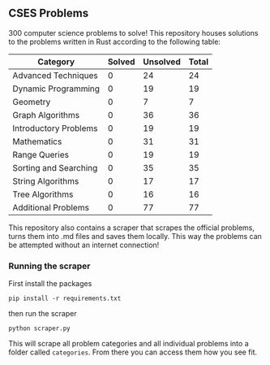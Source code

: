 ## CSES Problems

300 computer science problems to solve! This repository houses solutions to the problems written in Rust according to the following table:

|Category|Solved|Unsolved|Total|
|---|---|---|---|
|Advanced Techniques|0|24|24|
|Dynamic Programming|0|19|19|
|Geometry|0|7|7|
|Graph Algorithms|0|36|36|
|Introductory Problems|0|19|19|
|Mathematics|0|31|31|
|Range Queries|0|19|19|
|Sorting and Searching|0|35|35|
|String Algorithms|0|17|17|
|Tree Algorithms|0|16|16|
|Additional Problems|0|77|77|

This repository also contains a scraper that scrapes the official problems, turns them into .md files and saves them locally. This way the problems can be attempted without an internet connection!


### Running the scraper

First install the packages

```
pip install -r requirements.txt
```

then run the scraper

```
python scraper.py
```

This will scrape all problem categories and all individual problems into a folder called `categories`. From there you can access them how you see fit.